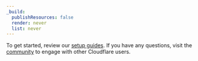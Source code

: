 ```yaml
---
_build:
  publishResources: false
  render: never
  list: never
---
```

To get started, review our [setup guides](/get-started/). If you have any questions, visit the [community](https://community.cloudflare.com/) to engage with other Cloudflare users.
